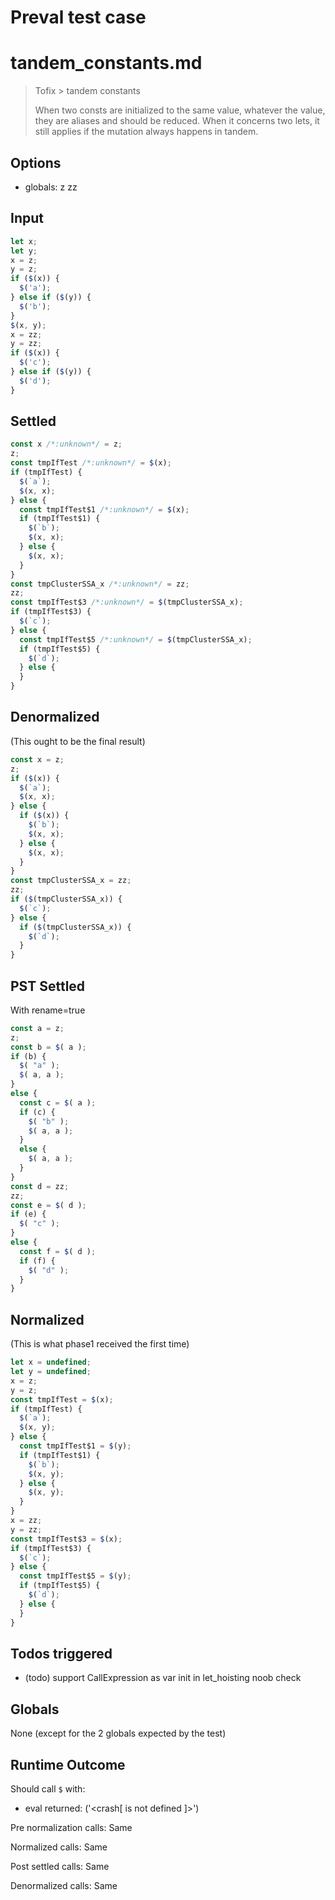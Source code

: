 # Preval test case

# tandem_constants.md

> Tofix > tandem constants
>
> When two consts are initialized to the same value, whatever the value, they are aliases and should be reduced.
> When it concerns two lets, it still applies if the mutation always happens in tandem.

## Options

- globals: z zz

## Input

`````js filename=intro
let x;
let y;
x = z;
y = z;
if ($(x)) {
  $('a');
} else if ($(y)) {
  $('b');
}
$(x, y);
x = zz;
y = zz;
if ($(x)) {
  $('c');
} else if ($(y)) {
  $('d');
}
`````


## Settled


`````js filename=intro
const x /*:unknown*/ = z;
z;
const tmpIfTest /*:unknown*/ = $(x);
if (tmpIfTest) {
  $(`a`);
  $(x, x);
} else {
  const tmpIfTest$1 /*:unknown*/ = $(x);
  if (tmpIfTest$1) {
    $(`b`);
    $(x, x);
  } else {
    $(x, x);
  }
}
const tmpClusterSSA_x /*:unknown*/ = zz;
zz;
const tmpIfTest$3 /*:unknown*/ = $(tmpClusterSSA_x);
if (tmpIfTest$3) {
  $(`c`);
} else {
  const tmpIfTest$5 /*:unknown*/ = $(tmpClusterSSA_x);
  if (tmpIfTest$5) {
    $(`d`);
  } else {
  }
}
`````


## Denormalized
(This ought to be the final result)

`````js filename=intro
const x = z;
z;
if ($(x)) {
  $(`a`);
  $(x, x);
} else {
  if ($(x)) {
    $(`b`);
    $(x, x);
  } else {
    $(x, x);
  }
}
const tmpClusterSSA_x = zz;
zz;
if ($(tmpClusterSSA_x)) {
  $(`c`);
} else {
  if ($(tmpClusterSSA_x)) {
    $(`d`);
  }
}
`````


## PST Settled
With rename=true

`````js filename=intro
const a = z;
z;
const b = $( a );
if (b) {
  $( "a" );
  $( a, a );
}
else {
  const c = $( a );
  if (c) {
    $( "b" );
    $( a, a );
  }
  else {
    $( a, a );
  }
}
const d = zz;
zz;
const e = $( d );
if (e) {
  $( "c" );
}
else {
  const f = $( d );
  if (f) {
    $( "d" );
  }
}
`````


## Normalized
(This is what phase1 received the first time)

`````js filename=intro
let x = undefined;
let y = undefined;
x = z;
y = z;
const tmpIfTest = $(x);
if (tmpIfTest) {
  $(`a`);
  $(x, y);
} else {
  const tmpIfTest$1 = $(y);
  if (tmpIfTest$1) {
    $(`b`);
    $(x, y);
  } else {
    $(x, y);
  }
}
x = zz;
y = zz;
const tmpIfTest$3 = $(x);
if (tmpIfTest$3) {
  $(`c`);
} else {
  const tmpIfTest$5 = $(y);
  if (tmpIfTest$5) {
    $(`d`);
  } else {
  }
}
`````


## Todos triggered


- (todo) support CallExpression as var init in let_hoisting noob check


## Globals


None (except for the 2 globals expected by the test)


## Runtime Outcome


Should call `$` with:
 - eval returned: ('<crash[ <ref> is not defined ]>')

Pre normalization calls: Same

Normalized calls: Same

Post settled calls: Same

Denormalized calls: Same
